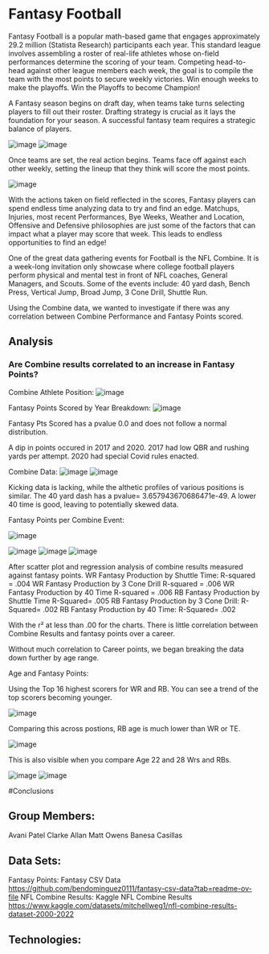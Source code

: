 
# Fantasy Football

Fantasy Football is a popular math-based game that engages approximately 29.2 million (Statista Research) participants each year. This standard league involves assembling a roster of real-life athletes whose on-field performances determine the scoring of your team. Competing head-to-head against other league members each week, the goal is to compile the team with the most points to secure weekly victories. Win enough weeks to make the playoffs. Win the Playoffs to become Champion!

A Fantasy season begins on draft day, when teams take turns selecting players to fill out their roster. Drafting strategy is crucial as it lays the foundation for your season. A successful fantasy team requires a strategic balance of players.

![image](https://github.com/AiMO-MO-MO/Project-_FF/assets/130156500/4e46c4ce-04de-4256-8c28-52c78dd4570c)
![image](https://github.com/AiMO-MO-MO/Project-_FF/assets/130156500/6da89ae8-59e2-47b4-b084-566f3587e3b3)

Once teams are set, the real action begins. Teams face off against each other weekly, setting the lineup that they think will score the most points. 

![image](https://github.com/AiMO-MO-MO/Project-_FF/assets/130156500/b2f8edc9-8a4f-4e20-ad5d-cd43a37c4b30)

With the actions taken on field reflected in the scores, Fantasy players can spend endless time analyzing data to try and find an edge. Matchups, Injuries, most recent Performances, Bye Weeks, Weather and Location, Offensive and Defensive philosophies are just some of the factors that can impact what a player may score that week. This leads to endless opportunities to find an edge!

One of the great data gathering events for Football is the NFL Combine. It is a week-long invitation only showcase where college football players perform physical and mental test in front of NFL coaches, General Managers, and Scouts. 
Some of the events include: 40 yard dash, Bench Press, Vertical Jump, Broad Jump, 3 Cone Drill, Shuttle Run. 

Using the Combine data, we wanted to investigate if there was any correlation between Combine Performance and Fantasy Points scored. 



## Analysis
### Are Combine results correlated to an increase in Fantasy Points?

Combine Athlete Position:
![image](https://github.com/AiMO-MO-MO/Project-_FF/assets/130156500/5abcb179-75da-4257-9285-2036bd13a389)

Fantasy Points Scored by Year Breakdown:
![image](https://github.com/AiMO-MO-MO/Project-_FF/assets/130156500/efac36a2-e073-4f26-b31f-2d30b32a94a8)

Fantasy Pts Scored has a pvalue 0.0 and does not follow a normal distribution.

A dip in points occured in 2017 and 2020. 2017 had low QBR and rushing yards per attempt. 2020 had special Covid rules enacted.

Combine Data:
![image](https://github.com/AiMO-MO-MO/Project-_FF/assets/130156500/034d7e8a-49d4-4a46-a27d-6dccfd773339)
![image](https://github.com/AiMO-MO-MO/Project-_FF/assets/130156500/36a10283-44f3-45a5-a04e-612170c3e853)


Kicking data is lacking, while the althetic profiles of various positions is similar.
The 40 yard dash has a pvalue= 3.657943670686471e-49. A lower 40 time is good, leaving to potentially skewed data.

Fantasy Points per Combine Event:

![image](https://github.com/AiMO-MO-MO/Project-_FF/assets/130156500/a45b8c39-27a7-42c4-a155-c9ba4790eac1)

![image](https://github.com/AiMO-MO-MO/Project-_FF/assets/130156500/5451a75f-726e-4bd6-8561-5fd125fa3cb9)
![image](https://github.com/AiMO-MO-MO/Project-_FF/assets/130156500/0f98ad52-4d6f-48ff-8f6d-0542ceb52133)
![image](https://github.com/AiMO-MO-MO/Project-_FF/assets/130156500/9fc71ee7-e5ed-44cd-b384-1e4b005f4d1d)

After scatter plot and regression analysis of combine results measured against fantasy points. 
WR Fantasy Production by Shuttle Time: R-squared = .004
WR Fantasy Production by 3 Cone Drill
R-squared = .006
WR Fantasy Production by 40 Time 
R-squared = .006
RB Fantasy Production by Shuttle Time
R-Squared= .005
RB Fantasy Production by 3 Cone Drill:
R-Squared= .002 
RB Fantasy Production by 40 Time:
R-Squared= .002 

With the r² at less than .00 for the charts. There is little correlation between Combine Results and fantasy points over a career.


Without much correlation to Career points, we began breaking the data down further by age range.

Age and Fantasy Points:

Using the Top 16 highest scorers for WR and RB. You can see a trend of the top scorers becoming younger. 

![image](https://github.com/AiMO-MO-MO/Project-_FF/assets/130156500/95d8b9b6-9ec0-42a0-9660-1e9b6cba95f9)

Comparing this across postions, RB age is much lower than WR or TE.

![image](https://github.com/AiMO-MO-MO/Project-_FF/assets/130156500/e8057dfe-295f-42a5-812f-02f8dbef7f32)

This is also visible when you compare Age 22 and 28 Wrs and RBs.

![image](https://github.com/AiMO-MO-MO/Project-_FF/assets/130156500/beee2a1c-655e-4cc8-9e6b-670516837043)
![image](https://github.com/AiMO-MO-MO/Project-_FF/assets/130156500/414aca6a-5b70-4b9f-8b5a-6f2bf6cb242a)

#Conclusions


## Group Members:
Avani Patel
Clarke Allan
Matt Owens
Banesa Casillas

## Data Sets: 
Fantasy Points: Fantasy CSV Data https://github.com/bendominguez0111/fantasy-csv-data?tab=readme-ov-file
NFL Combine Results: Kaggle NFL Combine Results https://www.kaggle.com/datasets/mitchellweg1/nfl-combine-results-dataset-2000-2022

## Technologies:

